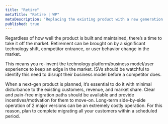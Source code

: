 ```yaml
---
title: "Retire"
metaTitle: "Retire | WP"
metaDescription: "Replacing the existing product with a new generation product."
published: true
---
```


Regardless of how well the product is built and maintained, there’s a time to take it off the market. Retirement can be brought on by a significant technology shift, competitor entrance, or user behavior change in the market.

This means you re-invent the technology platform/business model/user experience to keep an edge in the market. ISVs should be watchful to identify this need to disrupt their business model before a competitor does.

When a next-gen product is planned, it’s essential to do it with minimal disturbance to the existing customers, revenue, and market share. Clear and pain-free migration paths should be available and provide incentives/motivation for them to move-on. Long-term side-by-side operation of 2 major versions can be an extremely costly operation. For this reason, plan to complete migrating all your customers within a scheduled period.

